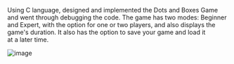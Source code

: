 Using C language, designed and implemented the Dots and Boxes Game and went through debugging the code. The game has two modes: Beginner and Expert, with the option for one or two players, and also displays the game's duration. It also has the option to save your game and load it at a later time.

![image](https://github.com/user-attachments/assets/3ffba311-4540-43ef-986c-fff115d3ada3)
